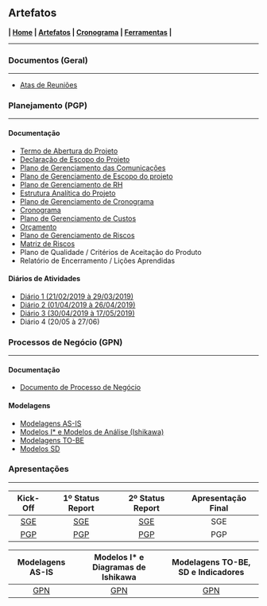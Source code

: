 ## Artefatos

**| [Home](https://github.com/jussararodrigues/4-periodo/blob/master/README.md) | 
[Artefatos](https://github.com/jussararodrigues/4-periodo/blob/master/pages/Artefatos.md) | 
[Cronograma](https://github.com/jussararodrigues/4-periodo/blob/master/pages/Cronograma.md) |
[Ferramentas](https://github.com/jussararodrigues/4-periodo/blob/master/pages/Ferramentas.md) |**

---

### Documentos (Geral)
---

- [Atas de Reuniões](https://github.com/jussararodrigues/4-periodo/tree/master/sge/Atas%20de%20Reuni%C3%B5es)

### Planejamento (PGP)
---

#### Documentação
- [Termo de Abertura do Projeto](https://github.com/jussararodrigues/4-periodo/blob/master/pgp/artefatos/Entregas%201/G-Suite%20-%20Termo%20de%20abertura%20de%20Projeto%20(Revisado).pdf)
- [Declaração de Escopo do Projeto](https://github.com/jussararodrigues/4-periodo/blob/master/pgp/artefatos/Entregas%202/Declara%C3%A7%C3%A3o%20de%20Escopo%20do%20Projeto%20.pdf)
- [Plano de Gerenciamento das Comunicações](https://github.com/jussararodrigues/4-periodo/blob/master/pgp/artefatos/Entregas%202/Plano%20de%20Gerenciamento%20das%20Comunica%C3%A7%C3%B5es.pdf)
- [Plano de Gerenciamento de Escopo do projeto](https://github.com/jussararodrigues/4-periodo/blob/master/pgp/artefatos/Entregas%203/Plano%20de%20Gerenciamento%20de%20Escopo%20do%20projeto.pdf)
- [Plano de Gerenciamento de RH](https://github.com/jussararodrigues/4-periodo/blob/master/pgp/artefatos/Entregas%202/Plano%20de%20Gerenciamento%20de%20RH.pdf)
- [Estrutura Analítica do Projeto](https://github.com/jussararodrigues/4-periodo/blob/master/pgp/artefatos/Entregas%203/EAP%20Descri%C3%A7%C3%A3o.pdf)
- [Plano de Gerenciamento de Cronograma](https://github.com/jussararodrigues/4-periodo/blob/master/pgp/artefatos/Entregas%203/Plano%20de%20Gerenciamento%20de%20Cronograma.pdf)
- [Cronograma](https://github.com/jussararodrigues/4-periodo/blob/master/pgp/artefatos/Entregas%203/Cronograma%20SPRINTS%20(NTI)%20-%20Plano%20de%20cronograma.pdf)
- [Plano de Gerenciamento de Custos](https://github.com/jussararodrigues/4-periodo/blob/master/pgp/artefatos/Entregas%204/Plano%20de%20Gerenciamento%20de%20Custos.pdf)
- [Orçamento](https://github.com/jussararodrigues/4-periodo/blob/master/pgp/artefatos/Entregas%204/Or%C3%A7amento.pdf)
- [Plano de Gerenciamento de Riscos](https://github.com/jussararodrigues/4-periodo/blob/master/pgp/artefatos/Entregas%204/Plano%20de%20Gerenciamento%20de%20Riscos.pdf)
- [Matriz de Riscos](https://github.com/jussararodrigues/4-periodo/blob/master/pgp/artefatos/Entregas%204/Matriz%20de%20Riscos.pdf)
- Plano de Qualidade / Critérios de Aceitação do Produto
- Relatório de Encerramento / Lições Aprendidas



#### Diários de Atividades
- [Diário 1 (21/02/2019 à 29/03/2019)](https://github.com/jussararodrigues/4-periodo/blob/master/pgp/artefatos/Entregas%201/Di%C3%A1rio%20de%20Atividades%201%20(21-02%20-%2029-03).pdf)
- [Diário 2 (01/04/2019 à 26/04/2019)](https://github.com/jussararodrigues/4-periodo/blob/master/pgp/artefatos/Entregas%202/Di%C3%A1rio%20de%20Atividades%202%20(01_04%20%20-%2026_04).pdf)
- [Diário 3 (30/04/2019 à 17/05/2019)](https://github.com/jussararodrigues/4-periodo/blob/master/pgp/artefatos/Entregas%203/Di%C3%A1rio%20de%20Atividades%203%20(30-04%20%20-%2017-05).pdf)
- Diário 4 (20/05 à 27/06)

### Processos de Negócio (GPN)
---

#### Documentação
- [Documento de Processo de Negócio](https://github.com/jussararodrigues/4-periodo/blob/master/gpn/Documento%20de%20Processo%20de%20Neg%C3%B3cio%20(Final).pdf)

#### Modelagens
- [Modelagens AS-IS](https://github.com/jussararodrigues/4-periodo/tree/master/gpn/Modelagens%20AS-IS)
- [Modelos I* e Modelos de Análise (Ishikawa)](https://github.com/jussararodrigues/4-periodo/tree/master/gpn/Modelos%20I%20Estrela%20e%20Diagramas%20de%20Ishikawa)
- [Modelagens TO-BE](https://github.com/jussararodrigues/4-periodo/tree/master/gpn/Modelagens%20TO-BE)
- [Modelos SD](https://github.com/jussararodrigues/4-periodo/tree/master/gpn/Modelos%20SD)

### Apresentações
---
| Kick-Off                                                | 1º Status Report                                          | 2º Status Report | Apresentação Final |
|:-------------------------------------------------------:|:---------------------------------------------------------:|:-------------:|:----------------:|
|[SGE](https://slides.com/myllenaalves/kickoff/fullscreen)|[SGE](https://slides.com/myllenaalves/kickoff-2/fullscreen)| [SGE](https://slides.com/myllenaalvesdelima/kickoff-1/fullscreen/)| SGE                |
|[PGP](https://slides.com/jussarasilva/kickoff/fullscreen)|[PGP](https://slides.com/jussarasilva/kickoff-1/fullscreen)| [PGP](https://slides.com/myllenaalvesdelima/kickoff/fullscreen)| PGP                |

| Modelagens AS-IS                     | Modelos I* e Diagramas de Ishikawa            | Modelagens TO-BE, SD e Indicadores |
|:------------------------------------:|:---------------------------------------------:|:----------------------------------:|
| [GPN](https://slides.com/myllenaalves/kickoff-1/fullscreen) | [GPN](https://slides.com/jussarasilva/kickoff-2/fullscreen/)| [GPN](https://slides.com/jussarasilva/kickoff-1-3/fullscreen) |
